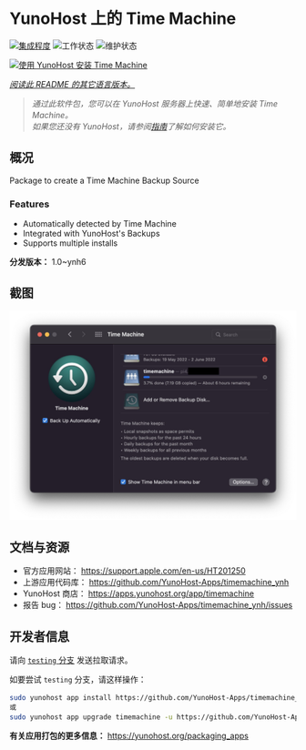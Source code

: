 <!--
注意：此 README 由 <https://github.com/YunoHost/apps/tree/master/tools/readme_generator> 自动生成
请勿手动编辑。
-->

# YunoHost 上的 Time Machine

[![集成程度](https://dash.yunohost.org/integration/timemachine.svg)](https://dash.yunohost.org/appci/app/timemachine) ![工作状态](https://ci-apps.yunohost.org/ci/badges/timemachine.status.svg) ![维护状态](https://ci-apps.yunohost.org/ci/badges/timemachine.maintain.svg)

[![使用 YunoHost 安装 Time Machine](https://install-app.yunohost.org/install-with-yunohost.svg)](https://install-app.yunohost.org/?app=timemachine)

*[阅读此 README 的其它语言版本。](./ALL_README.md)*

> *通过此软件包，您可以在 YunoHost 服务器上快速、简单地安装 Time Machine。*  
> *如果您还没有 YunoHost，请参阅[指南](https://yunohost.org/install)了解如何安装它。*

## 概况

Package to create a Time Machine Backup Source

### Features

- Automatically detected by Time Machine
- Integrated with YunoHost's Backups
- Supports multiple installs

**分发版本：** 1.0~ynh6

## 截图

![Time Machine 的截图](./doc/screenshots/example.jpg)

## 文档与资源

- 官方应用网站： <https://support.apple.com/en-us/HT201250>
- 上游应用代码库： <https://github.com/YunoHost-Apps/timemachine_ynh>
- YunoHost 商店： <https://apps.yunohost.org/app/timemachine>
- 报告 bug： <https://github.com/YunoHost-Apps/timemachine_ynh/issues>

## 开发者信息

请向 [`testing` 分支](https://github.com/YunoHost-Apps/timemachine_ynh/tree/testing) 发送拉取请求。

如要尝试 `testing` 分支，请这样操作：

```bash
sudo yunohost app install https://github.com/YunoHost-Apps/timemachine_ynh/tree/testing --debug
或
sudo yunohost app upgrade timemachine -u https://github.com/YunoHost-Apps/timemachine_ynh/tree/testing --debug
```

**有关应用打包的更多信息：** <https://yunohost.org/packaging_apps>
